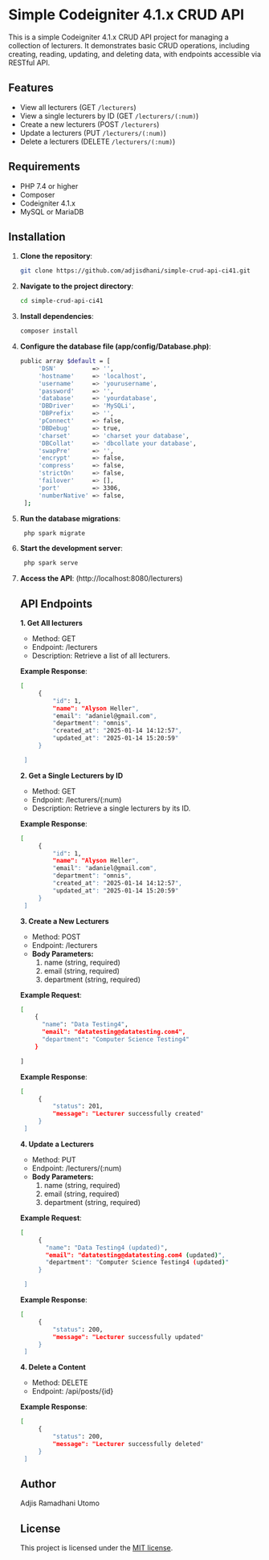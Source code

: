 # Simple Codeigniter 4.1.x CRUD API

This is a simple Codeigniter 4.1.x CRUD API project for managing a collection of lecturers. It demonstrates basic CRUD operations, including creating, reading, updating, and deleting data, with endpoints accessible via RESTful API.

## Features
- View all lecturers (GET `/lecturers`)
- View a single lecturers by ID (GET `/lecturers/(:num)`)
- Create a new lecturers (POST `/lecturers`)
- Update a lecturers (PUT `/lecturers/(:num)`)
- Delete a lecturers (DELETE `/lecturers/(:num)`)

## Requirements
- PHP 7.4 or higher
- Composer
- Codeigniter 4.1.x
- MySQL or MariaDB

## Installation

1. **Clone the repository**:
   ```bash
   git clone https://github.com/adjisdhani/simple-crud-api-ci41.git
   ```

2. **Navigate to the project directory**:
   ```bash
   cd simple-crud-api-ci41
   ```

3. **Install dependencies**:
   ```bash
   composer install
   ```

4. **Configure the database file (app/config/Database.php)**:
   ```bash
   public array $default = [
        'DSN'          => '',
        'hostname'     => 'localhost',
        'username'     => 'yourusername',
        'password'     => '',
        'database'     => 'yourdatabase',
        'DBDriver'     => 'MySQLi',
        'DBPrefix'     => '',
        'pConnect'     => false,
        'DBDebug'      => true,
        'charset'      => 'charset your database',
        'DBCollat'     => 'dbcollate your database',
        'swapPre'      => '',
        'encrypt'      => false,
        'compress'     => false,
        'strictOn'     => false,
        'failover'     => [],
        'port'         => 3306,
        'numberNative' => false,
    ];
   ```

5. **Run the database migrations**:
   ```bash
    php spark migrate
   ```

6. **Start the development server**:
   ```bash
    php spark serve
   ```

7. **Access the API**:
   (http://localhost:8080/lecturers)

      ## API Endpoints 
    
    **1. Get All lecturers**

    - Method: GET
    - Endpoint: /lecturers
    - Description: Retrieve a list of all lecturers.

    **Example Response**:
   ```bash
   [
	    {
		    "id": 1,
		    "name": "Alyson Heller",
		    "email": "adaniel@gmail.com",
		    "department": "omnis",
		    "created_at": "2025-01-14 14:12:57",
		    "updated_at": "2025-01-14 15:20:59"
		}

	]
   ```
    
    **2. Get a Single Lecturers by ID**
    
    - Method: GET
    - Endpoint: /lecturers/(:num)
    - Description: Retrieve a single lecturers by its ID.

    **Example Response**:
   ```bash
   [
	    {
		    "id": 1,
		    "name": "Alyson Heller",
		    "email": "adaniel@gmail.com",
		    "department": "omnis",
		    "created_at": "2025-01-14 14:12:57",
		    "updated_at": "2025-01-14 15:20:59"
		}
	]
   ```
    
    **3. Create a New Lecturers**
    
    - Method: POST
    - Endpoint: /lecturers
    - <b>Body Parameters:</b>
      1. name (string, required)
      2. email (string, required)
      3. department (string, required)

    **Example Request**:
    ```bash
    [
        {
		  "name": "Data Testing4",
		  "email": "datatesting@datatesting.com4",
		  "department": "Computer Science Testing4"
		}

    ]
    ```
    **Example Response**:
   ```bash
   [
	    {
		    "status": 201,
		    "message": "Lecturer successfully created"
		}
	]
   ```
    **4. Update a Lecturers**
    
    - Method: PUT
    - Endpoint: /lecturers/(:num)
    - <b>Body Parameters:</b>
      1. name (string, required)
      2. email (string, required)
      3. department (string, required)

    **Example Request**:
   ```bash
   [
	    {
		  "name": "Data Testing4 (updated)",
		  "email": "datatesting@datatesting.com4 (updated)",
		  "department": "Computer Science Testing4 (updated)"
		}

	]
   ```
    **Example Response**:
   ```bash
   [
	    {
		    "status": 200,
		    "message": "Lecturer successfully updated"
		}
	]
   ```
    **4. Delete a Content**
    
    - Method: DELETE
    - Endpoint: /api/posts/{id}
    
    **Example Response**:
   ```bash
   [
	    {
		    "status": 200,
		    "message": "Lecturer successfully deleted"
		}
	]
   ```
    ## Author
    Adjis Ramadhani Utomo

    ## License
    This project is licensed under the [MIT license](https://opensource.org/licenses/MIT).